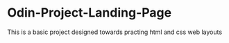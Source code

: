 # Odin-Project-Landing-Page

This is a basic project designed towards practing html and css web layouts
